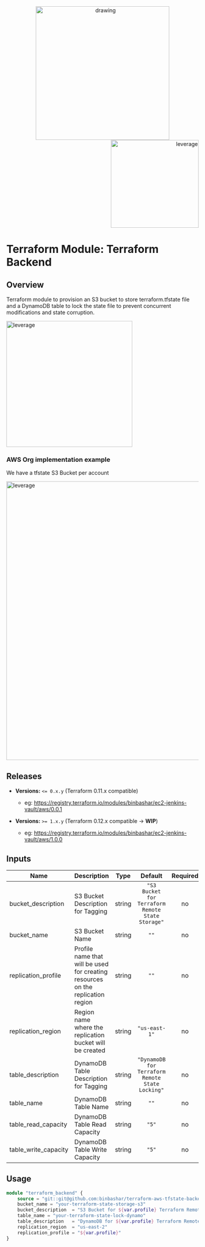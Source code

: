 <div align="center">
    <img src="https://raw.githubusercontent.com/binbashar/terraform-aws-tfstate-backend/0.11/master/figures/binbash.png" alt="drawing" width="350"/>
</div>
<div align="right">
  <img src="https://raw.githubusercontent.com/binbashar/terraform-aws-tfstate-backend/0.11/master/figures/binbash-leverage-terraform.png" alt="leverage" width="230"/>
</div>

# Terraform Module: Terraform Backend
## Overview
Terraform module to provision an S3 bucket to store terraform.tfstate file and a
DynamoDB table to lock the state file to prevent concurrent modifications and state corruption.

<div align="left">
  <img src="https://raw.githubusercontent.com/binbashar/terraform-aws-tfstate-backend/0.11/master/figures/binbash-aws-s3-backend.png" alt="leverage" width="330"/>
</div>

### AWS Org implementation example

We have a tfstate S3 Bucket per account
<div align="left">
  <img src="https://raw.githubusercontent.com/binbashar/terraform-aws-tfstate-backend/0.11/master/figures/binbash-aws-s3-backend-complete.png" alt="leverage" width="730"/>
</div>

## Releases
- **Versions:** `<= 0.x.y` (Terraform 0.11.x compatible)
    - eg: https://registry.terraform.io/modules/binbashar/ec2-jenkins-vault/aws/0.0.1

- **Versions:** `>= 1.x.y` (Terraform 0.12.x compatible -> **WIP**)
    - eg: https://registry.terraform.io/modules/binbashar/ec2-jenkins-vault/aws/1.0.0

## Inputs

| Name | Description | Type | Default | Required |
|------|-------------|:----:|:-----:|:-----:|
| bucket\_description | S3 Bucket Description for Tagging | string | `"S3 Bucket for Terraform Remote State Storage"` | no |
| bucket\_name | S3 Bucket Name | string | `""` | no |
| replication\_profile | Profile name that will be used for creating resources on the replication region | string | `""` | no |
| replication\_region | Region name where the replication bucket will be created | string | `"us-east-1"` | no |
| table\_description | DynamoDB Table Description for Tagging | string | `"DynamoDB for Terraform Remote State Locking"` | no |
| table\_name | DynamoDB Table Name | string | `""` | no |
| table\_read\_capacity | DynamoDB Table Read Capacity | string | `"5"` | no |
| table\_write\_capacity | DynamoDB Table Write Capacity | string | `"5"` | no |

## Usage

```terraform
module "terraform_backend" {
    source = "git::git@github.com:binbashar/terraform-aws-tfstate-backend.git?ref=v0.0.2"
    bucket_name = "your-terraform-state-storage-s3"
    bucket_description  = "S3 Bucket for ${var.profile} Terraform Remote State Storage"
    table_name = "your-terraform-state-lock-dynamo"
    table_description   = "DynamoDB for ${var.profile} Terraform Remote State Locking"
    replication_region  = "us-east-2"
    replication_profile = "${var.profile}"
}
```